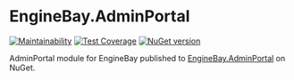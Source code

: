 # EngineBay.AdminPortal

[![Maintainability](https://api.codeclimate.com/v1/badges/0563b316e56750027bac/maintainability)](https://codeclimate.com/github/engine-bay/admin-portal/maintainability)
[![Test Coverage](https://api.codeclimate.com/v1/badges/0563b316e56750027bac/test_coverage)](https://codeclimate.com/github/engine-bay/admin-portal/test_coverage)
[![NuGet version](https://badge.fury.io/nu/EngineBay.AdminPortal.svg)](https://badge.fury.io/nu/EngineBay.AdminPortal)

AdminPortal module for EngineBay published to [EngineBay.AdminPortal](https://www.nuget.org/packages/EngineBay.AdminPortal/) on NuGet.
